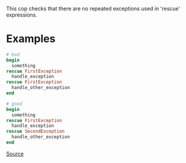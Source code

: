 
This cop checks that there are no repeated exceptions
used in 'rescue' expressions.

# Examples

```ruby
# bad
begin
  something
rescue FirstException
  handle_exception
rescue FirstException
  handle_other_exception
end

# good
begin
  something
rescue FirstException
  handle_exception
rescue SecondException
  handle_other_exception
end
```

[Source](http://www.rubydoc.info/gems/rubocop/RuboCop/Cop/Lint/DuplicateRescueException)